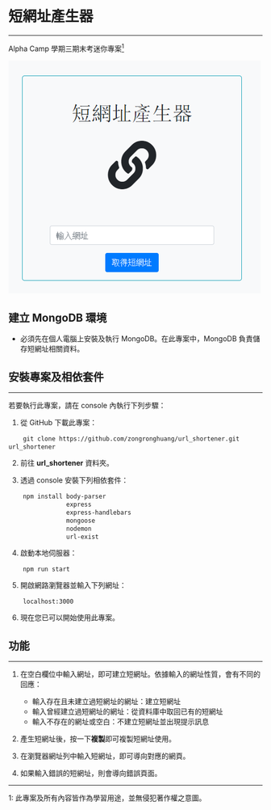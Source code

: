 # 短網址產生器
---
Alpha Camp 學期三期末考迷你專案[<sup>1</sup>](#1)

![Demo](/Demo.png)

## 建立 MongoDB 環境
* 必須先在個人電腦上安裝及執行 MongoDB。在此專案中，MongoDB 負責儲存短網址相關資料。


## 安裝專案及相依套件
---
若要執行此專案，請在 console 內執行下列步驟：

1. 從 GitHub 下載此專案：
```
    git clone https://github.com/zongronghuang/url_shortener.git url_shortener
``` 
2. 前往 **url_shortener** 資料夾。

3. 透過 console 安裝下列相依套件：
```
    npm install body-parser
                express 
                express-handlebars 
                mongoose
                nodemon 
                url-exist
```

4. 啟動本地伺服器：
```
    npm run start
```

5. 開啟網路瀏覽器並輸入下列網址：
```
    localhost:3000
```

6. 現在您已可以開始使用此專案。

## 功能
---
1. 在空白欄位中輸入網址，即可建立短網址。依據輸入的網址性質，會有不同的回應：
    * 輸入存在且未建立過短網址的網址：建立短網址
    * 輸入曾經建立過短網址的網址：從資料庫中取回已有的短網址
    * 輸入不存在的網址或空白：不建立短網址並出現提示訊息

2. 產生短網址後，按一下**複製**即可複製短網址使用。 

3. 在瀏覽器網址列中輸入短網址，即可導向對應的網頁。

4. 如果輸入錯誤的短網址，則會導向錯誤頁面。

---
<a class="anchor" id="1">1</a>: 此專案及所有內容皆作為學習用途，並無侵犯著作權之意圖。
